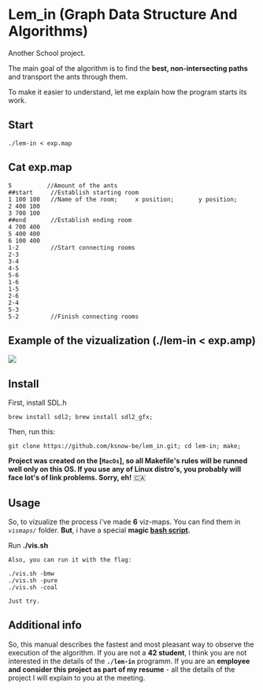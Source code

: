 # Lem_in (Graph Data Structure And Algorithms)

Another School project.

The main goal of the algorithm is to find the **best, non-intersecting paths** and transport the ants through them.

To make it easier to understand, let me explain how the program starts its work.

## Start
```
./lem-in < exp.map
```
## Cat exp.map
```
5          //Amount of the ants
##start     //Establish starting room
1 100 100   //Name of the room;     x position;       y position;
2 400 100
3 700 100
##end       //Establish ending room
4 700 400
5 400 400
6 100 400
1-2         //Start connecting rooms
2-3
3-4
4-5
5-6
1-6
1-5
2-6
2-4
5-3
5-2         //Finish connecting rooms
```
## Example of the vizualization (./lem-in < exp.amp)
![](https://media.giphy.com/media/5tgWLNAm8aNhkG8hDB/giphy.gif)

## Install
First, install SDL.h
```
brew install sdl2; brew install sdl2_gfx;
```
Then, run this:
```
git clone https://github.com/ksnow-be/lem_in.git; cd lem-in; make;
```


**Project was created on the [`MacOs`], so all Makefile's rules will be runned well only on this OS. 
If you use any of Linux distro's, you probably will face lot's of link problems. Sorry, eh!**  🇨🇦 

## Usage
So, to vizualize the process i've made **6** viz-maps. You can find them in *`vismaps/`* folder.
**But**, i have a special **magic [bash script](vis.sh).**

Run **./vis.sh**
```
Also, you can run it with the flag:

./vis.sh -bmw
./vis.sh -pure
./vis.sh -coal

Just try.
```

## Additional info

So, this manual describes the fastest and most pleasant way to observe the execution of the algorithm. If you are not a **42 student**, I think you are not interested in the details of the **`./lem-in`** programm. If you are an **employee and consider this project as part of my resume** - all the details of the project I will explain to you at the meeting.

